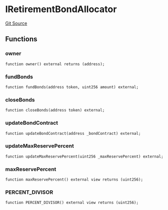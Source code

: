 # IRetirementBondAllocator
[Git Source](https://github.com/KlimaDAO/klimadao-solidity/blob/36109e4551048e978d232da5905a9cf6eaf3e3e2/src/protocol/interfaces/IKLIMA.sol)


## Functions
### owner


```solidity
function owner() external returns (address);
```

### fundBonds


```solidity
function fundBonds(address token, uint256 amount) external;
```

### closeBonds


```solidity
function closeBonds(address token) external;
```

### updateBondContract


```solidity
function updateBondContract(address _bondContract) external;
```

### updateMaxReservePercent


```solidity
function updateMaxReservePercent(uint256 _maxReservePercent) external;
```

### maxReservePercent


```solidity
function maxReservePercent() external view returns (uint256);
```

### PERCENT_DIVISOR


```solidity
function PERCENT_DIVISOR() external view returns (uint256);
```


